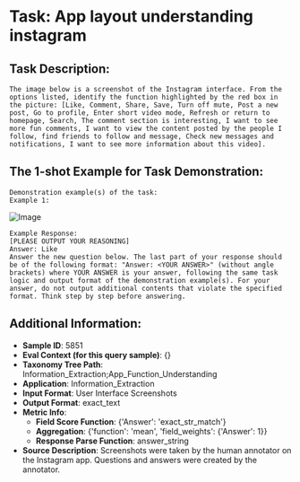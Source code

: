 # Task: App layout understanding instagram

## Task Description:

```
The image below is a screenshot of the Instagram interface. From the options listed, identify the function highlighted by the red box in the picture: [Like, Comment, Share, Save, Turn off mute, Post a new post, Go to profile, Enter short video mode, Refresh or return to homepage, Search, The comment section is interesting, I want to see more fun comments, I want to view the content posted by the people I follow, find friends to follow and message, Check new messages and notifications, I want to see more information about this video].
```

## The 1-shot Example for Task Demonstration:

```
Demonstration example(s) of the task:
Example 1:
```

![Image](WX20240803-133450@2x.png)

```
Example Response:
[PLEASE OUTPUT YOUR REASONING]
Answer: Like
Answer the new question below. The last part of your response should be of the following format: "Answer: <YOUR ANSWER>" (without angle brackets) where YOUR ANSWER is your answer, following the same task logic and output format of the demonstration example(s). For your answer, do not output additional contents that violate the specified format. Think step by step before answering.
```

## Additional Information:

- **Sample ID**: 5851
- **Eval Context (for this query sample)**: {}
- **Taxonomy Tree Path**: Information_Extraction;App_Function_Understanding
- **Application**: Information_Extraction
- **Input Format**: User Interface Screenshots
- **Output Format**: exact_text
- **Metric Info**:
  - **Field Score Function**: {'Answer': 'exact_str_match'}
  - **Aggregation**: {'function': 'mean', 'field_weights': {'Answer': 1}}
  - **Response Parse Function**: answer_string
- **Source Description**: Screenshots were taken by the human annotator on the Instagram app. Questions and answers were created by the annotator.
